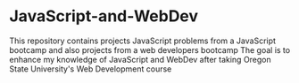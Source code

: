 # JavaScript-and-WebDev
This repository contains projects JavaScript problems from a JavaScript bootcamp and also projects from a web developers bootcamp
The goal is to enhance my knowledge of JavaScript and WebDev after taking Oregon State University's Web Development course

